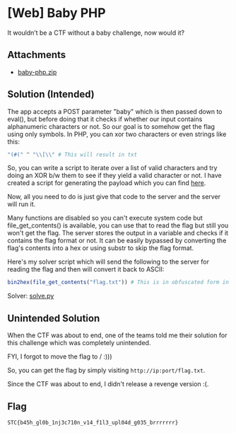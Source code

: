 # [Web] Baby PHP

It wouldn’t be a CTF without a baby challenge, now would it?

## Attachments

- [baby-php.zip](attachments/baby-php.zip)

## Solution (Intended)

The app accepts a POST parameter "baby" which is then passed down to eval(), but before doing that it checks if whether our input contains alphanumeric characters or not. So our goal is to somehow get the flag using only symbols. In PHP, you can xor two characters or even strings like this:

```php
"(#(" ^ "\\[\\" # This will result in txt
```

So, you can write a script to iterate over a list of valid characters and try doing an XOR b/w them to see if they yield a valid character or not. I have created a script for generating the payload which you can find [here](gen.py).

Now, all you need to do is just give that code to the server and the server will run it.

Many functions are disabled so you can't execute system code but file_get_contents() is available, you can use that to read the flag but still you won't get the flag. The server stores the output in a variable and checks if it contains the flag format or not. It can be easily bypassed by converting the flag's contents into a hex or using substr to skip the flag format.

Here's my solver script which will send the following to the server for reading the flag and then will convert it back to ASCII:

```php
bin2hex(file_get_contents("flag.txt")) # This is in obfuscated form in the solution script
```

Solver: [solve.py](solve.py)

## Unintended Solution

When the CTF was about to end, one of the teams told me their solution for this challenge which was completely unintended.

FYI, I forgot to move the flag to / :)))

So, you can get the flag by simply visiting `http://ip:port/flag.txt`.

Since the CTF was about to end, I didn't release a revenge version :(.

## Flag

```
STC{b45h_gl0b_1nj3c710n_v14_f1l3_upl04d_g035_brrrrrrr}
```